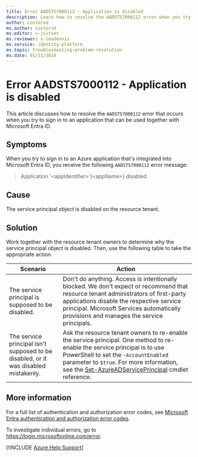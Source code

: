 ```yaml
---
title: Error AADSTS7000112 - Application is disabled
description: Learn how to resolve the AADSTS7000112 error when you try to sign in to an Azure app that can be used with Microsoft Entra ID.
author: custorod
ms.author: custorod
ms.editor: v-jsitser
ms.reviewer: v-leedennis
ms.service: identity-platform
ms.topic: troubleshooting-problem-resolution
ms.date: 01/11/2024
---
```


# Error AADSTS7000112 - Application is disabled

This article discusses how to resolve the `AADSTS7000112` error that occurs when you try to sign in to an application that can be used together with Microsoft Entra ID.

## Symptoms

When you try to sign in to an Azure application that's integrated into Microsoft Entra ID, you receive the following `AADSTS7000112` error message:

> Application '\<appIdentifier>'(\<appName>) disabled.

## Cause

The service principal object is disabled on the resource tenant.

## Solution

Work together with the resource tenant owners to determine why the service principal object is disabled. Then, use the following table to take the appropriate action.

| Scenario | Action |
|--|--|
| The service principal is supposed to be disabled. | Don't do anything. Access is intentionally blocked. We don't expect or recommend that resource tenant administrators of first-party applications disable the respective service principal. Microsoft Services automatically provisions and manages the service principals. |
| The service principal isn't supposed to be disabled, or it was disabled mistakenly. | Ask the resource tenant owners to re-enable the service principal. One method to re-enable the service principal is to use PowerShell to set the `-AccountEnabled` parameter to `$true`. For more information, see the [Set-AzureADServicePrincipal](/powershell/module/azuread/set-azureadserviceprincipal#example-1-disable-the-account-of-a-service-principal) cmdlet reference. |

## More information

For a full list of authentication and authorization error codes, see [Microsoft Entra authentication and authorization error codes](/entra/identity-platform/reference-error-codes).

To investigate individual errors, go to <https://login.microsoftonline.com/error>.

[!INCLUDE [Azure Help Support](../../includes/azure-help-support.md)]
